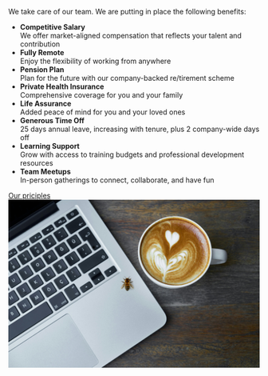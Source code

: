 <div class="area benefits">
    <div class="benefits-img"></div>
    <div class="wrapper">
        <p class="animate-rise">We take care of our team. We are putting in place the following benefits:</p>
        <ul class="animate-rise">
            <li>
                <strong>Competitive Salary</strong><br>
                We offer market-aligned compensation that reflects your talent and contribution
            </li>
            <li>
                <strong>Fully Remote</strong><br>
                Enjoy the flexibility of working from anywhere
            </li>
            <li>
                <strong>Pension Plan</strong><br>
                Plan for the future with our company-backed re/tirement scheme
            </li>
            <li>
                <strong>Private Health Insurance</strong><br>
                Comprehensive coverage for you and your family
            </li>
            <li>
                <strong>Life Assurance</strong><br>
                Added peace of mind for you and your loved ones
            </li>
            <li>
                <strong>Generous Time Off</strong><br>
                25 days annual leave, increasing with tenure, plus 2 company-wide days off
            </li>
            <li>
                <strong>Learning Support</strong><br>
                Grow with access to training budgets and professional development resources
            </li>
            <li>
                <strong>Team Meetups</strong><br>
                In-person gatherings to connect, collaborate, and have fun
            </li>
        </ul>
        <a href="/#culture" class="button button-alt animate-rise">Our priciples</a>
    </div>
    <img src="/assets/jpg/bee-laptop-02.jpg" alt="Remote Working" />
</div>
